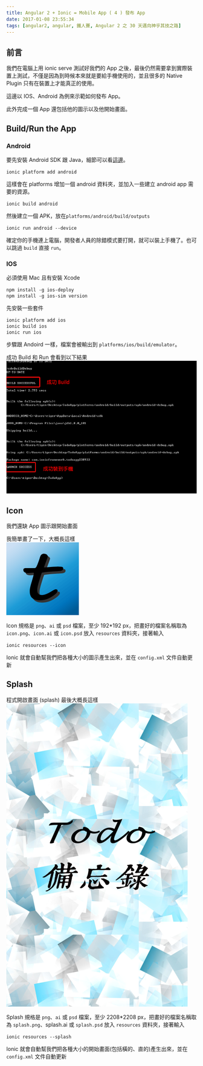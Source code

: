 ```yaml
---
title: Angular 2 + Ionic = Mobile App ( 4 ) 發布 App
date: 2017-01-08 23:55:34
tags: [angular2, angular, 鐵人賽, Angular 2 之 30 天邁向神乎其技之路]
---
```

<h2>&#x524D;&#x8A00;</h2>
<p>&#x6211;&#x5011;&#x5728;&#x96FB;&#x8166;&#x4E0A;&#x7528; ionic serve &#x6E2C;&#x8A66;&#x597D;&#x6211;&#x5011;&#x7684; App &#x4E4B;&#x5F8C;&#xFF0C;&#x6700;&#x5F8C;&#x4ECD;&#x7136;&#x9700;&#x8981;&#x62FF;&#x5230;&#x5BE6;&#x969B;&#x88DD;&#x7F6E;&#x4E0A;&#x6E2C;&#x8A66;&#xFF0C;&#x4E0D;&#x50C5;&#x662F;&#x56E0;&#x70BA;&#x5230;&#x6642;&#x5019;&#x672C;&#x4F86;&#x5C31;&#x662F;&#x8981;&#x7D66;&#x624B;&#x6A5F;&#x4F7F;&#x7528;&#x7684;&#xFF0C;&#x4E26;&#x4E14;&#x5F88;&#x591A;&#x7684; Native Plugin &#x53EA;&#x6709;&#x5728;&#x88DD;&#x7F6E;&#x4E0A;&#x624D;&#x80FD;&#x771F;&#x6B63;&#x7684;&#x4F7F;&#x7528;&#x3002;</p>
<p>&#x9019;&#x908A;&#x4EE5; IOS&#x3001;Android &#x70BA;&#x4F8B;&#x4F86;&#x793A;&#x7BC4;&#x5982;&#x4F55;&#x767C;&#x5E03; App&#x3002;</p>
<p>&#x6B64;&#x5916;&#x5B8C;&#x6210;&#x4E00;&#x500B; App &#x9084;&#x5305;&#x62EC;&#x4ED6;&#x7684;&#x5716;&#x793A;&#x4EE5;&#x53CA;&#x4ED6;&#x958B;&#x59CB;&#x756B;&#x9762;&#x3002;</p>
<h2>Build/Run the App</h2>
<h3>Android</h3>
<p>&#x8981;&#x5148;&#x5B89;&#x88DD; Android SDK &#x8DDF; Java&#xFF0C;&#x7D30;&#x7BC0;&#x53EF;&#x4EE5;&#x770B;<a href="https://ionicframework.com/docs/v2/resources/platform-setup/windows-setup.html" target="_blank">&#x9019;&#x908A;</a>&#x3002;</p>
<pre><code>ionic platform add android
</code></pre>
<p>&#x9019;&#x6A23;&#x6703;&#x5728; platforms &#x589E;&#x52A0;&#x4E00;&#x500B; android &#x8CC7;&#x6599;&#x593E;&#xFF0C;&#x4E26;&#x52A0;&#x5165;&#x4E00;&#x4E9B;&#x5EFA;&#x7ACB; android app &#x9700;&#x8981;&#x7684;&#x8CC7;&#x6E90;&#x3002;</p>
<pre><code>ionic build android
</code></pre>
<p>&#x7136;&#x5F8C;&#x5EFA;&#x7ACB;&#x4E00;&#x500B; APK&#xFF0C;&#x653E;&#x5728;<code>platforms/android/build/outputs</code></p>
<pre><code>ionic run android --device
</code></pre>
<p>&#x78BA;&#x5B9A;&#x4F60;&#x7684;&#x624B;&#x6A5F;&#x9023;&#x4E0A;&#x96FB;&#x8166;&#xFF0C;&#x958B;&#x767C;&#x8005;&#x4EBA;&#x54E1;&#x7684;&#x9664;&#x932F;&#x6A21;&#x5F0F;&#x8981;&#x6253;&#x958B;&#xFF0C;&#x5C31;&#x53EF;&#x4EE5;&#x88DD;&#x4E0A;&#x624B;&#x6A5F;&#x4E86;&#x3002;&#x4E5F;&#x53EF;&#x4EE5;&#x8DF3;&#x904E; <code>build</code> &#x76F4;&#x63A5; <code>run</code>&#x3002;</p>
<h3>IOS</h3>
<p>&#x5FC5;&#x9808;&#x4F7F;&#x7528; Mac &#x4E14;&#x6709;&#x5B89;&#x88DD; Xcode</p>
<pre><code>npm install -g ios-deploy
npm install -g ios-sim version
</code></pre>
<p>&#x5148;&#x5B89;&#x88DD;&#x4E00;&#x4E9B;&#x5957;&#x4EF6;</p>
<pre><code>ionic platform add ios
ionic build ios
ionic run ios
</code></pre>
<p>&#x6B65;&#x9A5F;&#x8DDF; Andoird &#x4E00;&#x6A23;&#xFF0C;&#x6A94;&#x6848;&#x6703;&#x88AB;&#x8F38;&#x51FA;&#x5230; <code>platforms/ios/build/emulator</code>&#x3002;</p>
<p>&#x6210;&#x529F; Build &#x548C; Run &#x6703;&#x770B;&#x5230;&#x4EE5;&#x4E0B;&#x7D50;&#x679C;<br>
<img src="https://raw.githubusercontent.com/tigercosmos/webImg/master/ionic-build-run-success.PNG" alt></p>
<h2>Icon</h2>
<p>&#x6211;&#x5011;&#x9084;&#x7F3A; App &#x5716;&#x793A;&#x8DDF;&#x958B;&#x59CB;&#x756B;&#x9762;</p>
<p>&#x6211;&#x7C21;&#x55AE;&#x756B;&#x4E86;&#x4E00;&#x4E0B;&#xFF0C;&#x5927;&#x6982;&#x9577;&#x9019;&#x6A23;<br>
<img src="https://raw.githubusercontent.com/tigercosmos/webImg/master/todo-icon.png" alt></p>
<p>Icon &#x898F;&#x683C;&#x662F; <code>png</code>&#x3001;<code>ai</code> &#x6216; <code>psd</code> &#x6A94;&#x6848;&#xFF0C;&#x81F3;&#x5C11; 192*192 px&#xFF0C;&#x628A;&#x756B;&#x597D;&#x7684;&#x6A94;&#x6848;&#x540D;&#x7A31;&#x53D6;&#x70BA; <code>icon.png</code>&#x3001;<code>icon.ai</code> &#x6216; <code>icon.psd</code> &#x653E;&#x5165; <code>resources</code> &#x8CC7;&#x6599;&#x593E;&#xFF0C;&#x63A5;&#x8457;&#x8F38;&#x5165;</p>
<pre><code>ionic resources --icon
</code></pre>
<p>Ionic &#x5C31;&#x6703;&#x81EA;&#x52D5;&#x5E6B;&#x6211;&#x5011;&#x628A;&#x5404;&#x7A2E;&#x5927;&#x5C0F;&#x7684;&#x5716;&#x793A;&#x7522;&#x751F;&#x51FA;&#x4F86;&#xFF0C;&#x4E26;&#x5728; <code>config.xml</code> &#x6587;&#x4EF6;&#x81EA;&#x52D5;&#x66F4;&#x65B0;</p>
<h2>Splash</h2>
<p>&#x7A0B;&#x5F0F;&#x958B;&#x555F;&#x756B;&#x9762; (splash) &#x6700;&#x5F8C;&#x5927;&#x6982;&#x9577;&#x9019;&#x6A23;<br>
<img src="https://raw.githubusercontent.com/tigercosmos/webImg/master/todo-splash.png" alt></p>
<p>Splash &#x898F;&#x683C;&#x662F; <code>png</code>&#x3001;<code>ai</code> &#x6216; <code>psd</code> &#x6A94;&#x6848;&#xFF0C;&#x81F3;&#x5C11; 2208*2208 px&#xFF0C;&#x628A;&#x756B;&#x597D;&#x7684;&#x6A94;&#x6848;&#x540D;&#x7A31;&#x53D6;&#x70BA; <code>splash.png</code>&#x3001;splash.ai &#x6216; <code>splash.psd</code> &#x653E;&#x5165; <code>resources</code> &#x8CC7;&#x6599;&#x593E;&#xFF0C;&#x63A5;&#x8457;&#x8F38;&#x5165;</p>
<pre><code>ionic resources --splash
</code></pre>
<p>Ionic &#x5C31;&#x6703;&#x81EA;&#x52D5;&#x5E6B;&#x6211;&#x5011;&#x628A;&#x5404;&#x7A2E;&#x5927;&#x5C0F;&#x7684;&#x958B;&#x59CB;&#x756B;&#x9762;(&#x5305;&#x62EC;&#x6A6B;&#x7684;&#x3001;&#x76F4;&#x7684;)&#x7522;&#x751F;&#x51FA;&#x4F86;&#xFF0C;&#x4E26;&#x5728; <code>config.xml</code> &#x6587;&#x4EF6;&#x81EA;&#x52D5;&#x66F4;&#x65B0;</p>
 <br>
                                                    </div>
                    </div>
                
